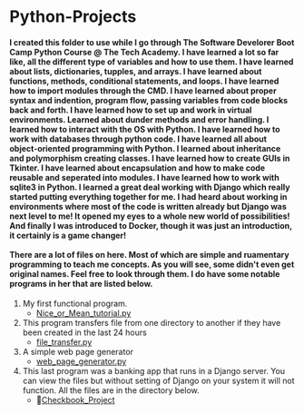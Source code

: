 # Python-Projects
#### I created this folder to use while I go through The Software Develorer Boot Camp Python Course @ The Tech Academy. I have learned a lot so far like, all the different type of variables and how to use them. I have learned about lists, dictionaries, tupples, and arrays. I have learned about functions, methods, conditional statements, and loops. I have learned how to import modules through the CMD. I have learned about proper syntax and indention, program flow, passing variables from code blocks back and forth. I have learned how to set up and work in virtual environments. Learned about dunder methods and error handling. I learned how to interact with the OS with Python. I have learned how to work with databases through python code. I have learned all about object-oriented programming with Python. I learned about inheritance and polymorphism creating classes. I have learned how to create GUIs in Tkinter. I have learned about encapsulation and how to make code reusable and seperated into modules. I have learned how to work with sqlite3 in Python. I learned a great deal working with Django which really started putting everything together for me. I had heard about working in environments where most of the code is written already but Django was next level to me! It opened my eyes to a whole new world of possibilities! And finally I was introduced to Docker, though it was just an introduction, it certainly is a game changer!<br><br>There are a lot of files on here. Most of which are simple and ruamentary programming to teach me concepts. As you will see, some didn't even get original names. Feel free to look through them. I do have some notable programs in her that are listed below.


1. My first functional program.
   - [Nice_or_Mean_tutorial.py](Nice_or_Mean_tutorial.py)
2. This program transfers file from one directory to another if they have been created in the last 24 hours
   - [file_transfer.py](file_transfer.py)
3. A simple web page generator
   - [web_page_generator.py](web_page_generator.py)
4. This last program was a banking app that runs in a Django server. You can view the files but without setting
   of Django on your system it will not function. All the files are in the directory below.
   - 📁[Checkbook_Project](Checkbook_Project)
